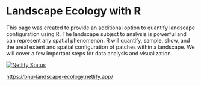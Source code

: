 # Landscape Ecology with R
This page was created to provide an additional option to quantify landscape configuration using R. The landscape subject to analysis is powerful and can represent any spatial phenomenon. R will quantify, sample, show, and the areal extent and spatial configuration of patches within a landscape. We will cover a few important steps for data analysis and visualization.

[![Netlify Status](https://api.netlify.com/api/v1/badges/d771a5ee-b5f3-44fa-b1f9-c282e14ef9ea/deploy-status)](https://app.netlify.com/sites/bnu-landscape-ecology/deploys)

https://bnu-landscape-ecology.netlify.app/
